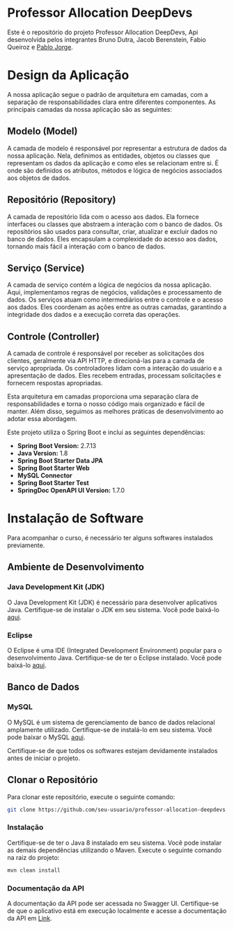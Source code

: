 # Professor Allocation DeepDevs

Este é o repositório do projeto Professor Allocation DeepDevs, Api desenvolvida pelos integrantes Bruno Dutra, Jacob Berenstein, Fabio Queiroz e [Pablo Jorge](https://www.linkedin.com/in/pjmaciel/). 

# Design da Aplicação

A nossa aplicação segue o padrão de arquitetura em camadas, com a separação de responsabilidades clara entre diferentes componentes. As principais camadas da nossa aplicação são as seguintes:

## Modelo (Model)

A camada de modelo é responsável por representar a estrutura de dados da nossa aplicação. Nela, definimos as entidades, objetos ou classes que representam os dados da aplicação e como eles se relacionam entre si. É onde são definidos os atributos, métodos e lógica de negócios associados aos objetos de dados.

## Repositório (Repository)

A camada de repositório lida com o acesso aos dados. Ela fornece interfaces ou classes que abstraem a interação com o banco de dados. Os repositórios são usados para consultar, criar, atualizar e excluir dados no banco de dados. Eles encapsulam a complexidade do acesso aos dados, tornando mais fácil a interação com o banco de dados.

## Serviço (Service)

A camada de serviço contém a lógica de negócios da nossa aplicação. Aqui, implementamos regras de negócios, validações e processamento de dados. Os serviços atuam como intermediários entre o controle e o acesso aos dados. Eles coordenam as ações entre as outras camadas, garantindo a integridade dos dados e a execução correta das operações.

## Controle (Controller)

A camada de controle é responsável por receber as solicitações dos clientes, geralmente via API HTTP, e direcioná-las para a camada de serviço apropriada. Os controladores lidam com a interação do usuário e a apresentação de dados. Eles recebem entradas, processam solicitações e fornecem respostas apropriadas.

Esta arquitetura em camadas proporciona uma separação clara de responsabilidades e torna o nosso código mais organizado e fácil de manter. Além disso, seguimos as melhores práticas de desenvolvimento ao adotar essa abordagem.

Este projeto utiliza o Spring Boot e inclui as seguintes dependências:

- **Spring Boot Version:** 2.7.13
- **Java Version:** 1.8
- **Spring Boot Starter Data JPA**
- **Spring Boot Starter Web**
- **MySQL Connector**
- **Spring Boot Starter Test**
- **SpringDoc OpenAPI UI Version:** 1.7.0

# Instalação de Software

Para acompanhar o curso, é necessário ter alguns softwares instalados previamente.

## Ambiente de Desenvolvimento

### Java Development Kit (JDK)

O Java Development Kit (JDK) é necessário para desenvolver aplicativos Java. Certifique-se de instalar o JDK em seu sistema. Você pode baixá-lo [aqui](https://www.oracle.com/br/java/technologies/downloads/).

### Eclipse

O Eclipse é uma IDE (Integrated Development Environment) popular para o desenvolvimento Java. Certifique-se de ter o Eclipse instalado. Você pode baixá-lo [aqui](https://www.eclipse.org/downloads/).

## Banco de Dados

### MySQL

O MySQL é um sistema de gerenciamento de banco de dados relacional amplamente utilizado. Certifique-se de instalá-lo em seu sistema. Você pode baixar o MySQL [aqui](https://dev.mysql.com/downloads/mysql/).

Certifique-se de que todos os softwares estejam devidamente instalados antes de iniciar o projeto.

## Clonar o Repositório

Para clonar este repositório, execute o seguinte comando:

```bash
git clone https://github.com/seu-usuario/professor-allocation-deepdevs.git
```

### Instalação

Certifique-se de ter o Java 8 instalado em seu sistema. Você pode instalar as demais dependências utilizando o Maven. Execute o seguinte comando na raiz do projeto:

```bash
mvn clean install
```

### Documentação da API

A documentação da API pode ser acessada no Swagger UI. Certifique-se de que o aplicativo está em execução localmente e acesse a documentação da API em [Link](http://localhost:8080/swagger-ui/index.html).

